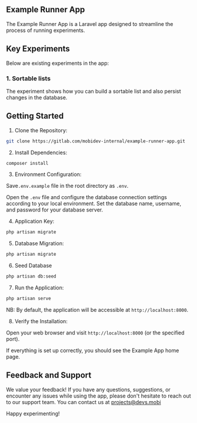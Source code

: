 ## Example Runner App

The Example Runner App is a Laravel app designed to streamline the process of running experiments.


## Key Experiments
Below are existing experiments in the app:

### 1. Sortable lists
The experiment shows how you can build a sortable list and also persist changes in the database.

## Getting Started

1. Clone the Repository:

```bash
git clone https://gitlab.com/mobidev-internal/example-runner-app.git
```

2. Install Dependencies:

```bash
composer install
```

3. Environment Configuration:

Save`.env.example` file in the root directory as `.env`.

Open the `.env` file and configure the database connection settings according to your local environment. Set the database name, username, and password for your database server.

4. Application Key:

```bash
php artisan migrate
```

5. Database Migration:

```bash
php artisan migrate
```

6. Seed Database

```bash
php artisan db:seed
```

7. Run the Application:

```bash
php artisan serve
```
NB: By default, the application will be accessible at `http://localhost:8000`.

8. Verify the Installation:

Open your web browser and visit `http://localhost:8000` (or the specified port).

If everything is set up correctly, you should see the Example App home page.


## Feedback and Support

We value your feedback! If you have any questions, suggestions, or encounter any issues while using the app, please don't hesitate to reach out to our support team. You can contact us at projects@devs.mobi

Happy experimenting!
